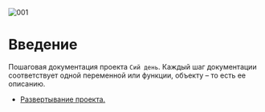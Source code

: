 ![001](https://3.bp.blogspot.com/-HDKF6GDcMD8/Xc6QlUbBDzI/AAAAAAAAElo/M3yn9nHMQ8ISeoisPgXeJOnqq9vKf1cNgCK4BGAYYCw/s400/apr.png "Введение в апр")

# Введение

Пошаговая документация проекта `Сий день`.
Каждый шаг документации соответствует одной переменной или функции, объекту – то есть ее описанию.


* [Развертывание проекта.](marking.md)


